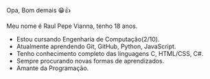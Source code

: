 Opa, Bom demais 😁👍

Meu nome é Raul Pepe Vianna, tenho 18 anos.

 - Estou cursando Engenharia de Computação(2/10).
 - Atualmente aprendendo Git, GitHub, Python, JavaScript.
 - Tenho conhecimento completo das linguagens C, HTML/CSS, C#.
 - Sempre procurando novas formas de aprendizados.
 - Amante da Programação.
